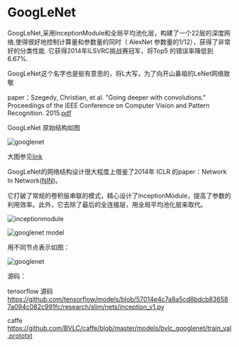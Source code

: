 
# GoogLeNet

GoogLeNet,采用InceptionModule和全局平均池化层，构建了一个22层的深度网络,使得很好地控制计算量和参数量的同时（ AlexNet 参数量的1/12），获得了非常好的分类性能.
它获得2014年ILSVRC挑战赛冠军，将Top5 的错误率降低到6.67%.

GoogLeNet这个名字也是挺有意思的，将L大写，为了向开山鼻祖的LeNet网络致敬

paper：Szegedy, Christian, et al. "Going deeper with convolutions." Proceedings of the IEEE Conference on Computer Vision and Pattern Recognition. 2015.[pdf](http://www.cv-foundation.org/openaccess/content_cvpr_2015/papers/Szegedy_Going_Deeper_With_2015_CVPR_paper.pdf)

GoogLeNet 原始结构如图

![googlenet](https://github.com/weslynn/graphic-deep-neural-network/blob/master/pic/googlenet_org.png)

大图参见[link](https://github.com/weslynn/graphic-deep-neural-network/blob/master/pic/googlenet-nologo.png)

GoogLeNet的网络结构设计很大程度上借鉴了2014年 ICLR 的paper：Network In Network([NIN](https://github.com/weslynn/graphic-deep-neural-network/blob/master/object%20classification%20%E7%89%A9%E4%BD%93%E5%88%86%E7%B1%BB/NIN.md))。

它打破了常规的卷积层串联的模式，精心设计了InceptionModule，提高了参数的利用效率。此外，它去除了最后的全连接层，用全局平均池化层来取代。

![inceptionmodule](https://github.com/weslynn/graphic-deep-neural-network/blob/master/pic/inceptionmodule.png)


![googlenet model](https://github.com/weslynn/graphic-deep-neural-network/blob/master/pic/googlenet_th.jpeg)

用不同节点表示如图：


![googlenet](https://github.com/weslynn/graphic-deep-neural-network/blob/master/modelpic/googlenet.png)



源码：

tensorflow 源码 https://github.com/tensorflow/models/blob/57014e4c7a8a5cd8bdcb836587a094c082c991fc/research/slim/nets/inception_v1.py

caffe https://github.com/BVLC/caffe/blob/master/models/bvlc_googlenet/train_val.prototxt
